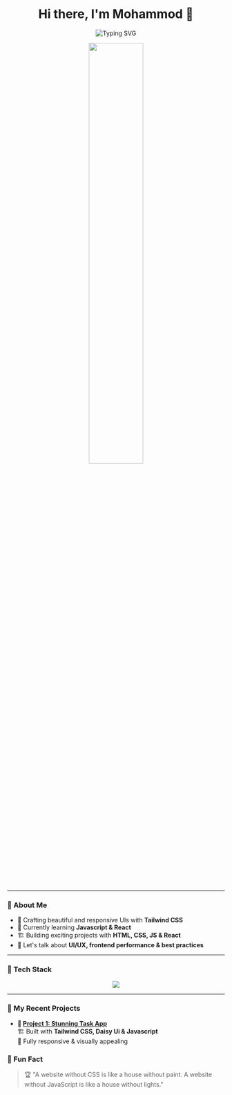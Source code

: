 <h1 align="center">Hi there, I'm Mohammod 👋</h1>

<p align="center">
  <img src="https://readme-typing-svg.demolab.com?font=Fira+Code&size=22&pause=1000&color=F75C7E&width=435&lines=Frontend+Developer;React+and+Tailwind+Enthusiast;Passionate+about+Building+Beautiful+UI;Transforming+Ideas+into+Reality🚀" alt="Typing SVG" />
</p>

<p align="center">
  <img src="https://media.giphy.com/media/qgQUggAC3Pfv687qPC/giphy.gif" width="50%" />
</p>

---

### 🌟 About Me  
- 🎨 Crafting beautiful and responsive UIs with **Tailwind CSS**  
- 🌱 Currently learning **Javascript & React**  
- 🏗️ Building exciting projects with **HTML, CSS, JS & React**  
- 💬 Let's talk about **UI/UX, frontend performance & best practices**  
---

### 🚀 Tech Stack  
<p align="center">
  <img src="https://skillicons.dev/icons?i=html,css,tailwind,js,react" />
</p>

---


### 🚀 My Recent Projects  
- **📌 [Project 1: Stunning Task App](https://mohammad7558.github.io/assignment-5/)**  
  🏗 Built with **Tailwind CSS, Daisy Ui & Javascript**  
  🎨 Fully responsive & visually appealing  


### 🌱 Fun Fact  
> 🏆 "A website without CSS is like a house without paint. A website without JavaScript is like a house without lights."  
